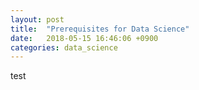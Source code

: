 ```yaml
---
layout: post
title:  "Prerequisites for Data Science"
date:   2018-05-15 16:46:06 +0900
categories: data_science
---
```


test
